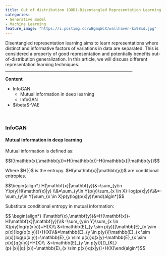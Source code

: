 ```yaml
---
title: Out of distribution (OOD)-Disentangled Representation Learning 
categories:
- Generative model
- Machine Learning
feature_image: "https://i.postimg.cc/wBgmqWcX/wallhaven-kx98xd.jpg"
---
```


<head>
    <script src="https://cdn.mathjax.org/mathjax/latest/MathJax.js?config=TeX-AMS-MML_HTMLorMML" type="text/javascript"></script>
    <script type="text/x-mathjax-config">
        MathJax.Hub.Config({
            tex2jax: {
            skipTags: ['script', 'noscript', 'style', 'textarea', 'pre'],
            inlineMath: [['$','$']]
            }
        });
    </script>
</head>

<p>Disentangled representation learning aims to learn representations where distinct and informative factors of variations in data are separated. This is considered a property of good representation and potentially benefits out-of-distribution generalization. In this article, we will discuss different representation learning techniques.</p>
<hr style="filter: alpha(opacity=100,finishopacity=0,style=3);" size="3" width="80%" />
<p><strong>Content</strong></p>
<ul>
<li>InfoGAN&nbsp;
<ul>
<li>Mutual information in deep learning</li>
<li>InfoGAN</li>
</ul>
</li>
<li>$\beta$-VAE</li>
</ul>
<p>&nbsp;</p>
<h3>InfoGAN</h3>
<h4>Mutual information in deep learning</h4>
<p>Mutual information is defined as:</p>
<p>$$I(\mathbb{x},\mathbb{y})=H(\mathbb{x})-H(\mathbb{x}|\mathbb{y})$$</p>
<p>Where $H(&middot;)$ is the entropy. $H(\mathbb{x}|\mathbb{y})$ are conditional entropies.</p>
<p>$$\begin{align*} H(\mathbf{x}|\mathbf{y})&amp;=\sum_{y\in Y}p(y)H(\mathbf{x}|y) \\&amp;=\sum_{y\in Y}p(y)\sum_{x \in X}-log(p(x|y))\\&amp;=-\sum_{y\in Y}\sum_{x \in X}p(y)log(p(x|y))\end{algin*}$$</p>
<p>Substitute conditional entropy in mutual information:</p>
<p>$$ \begin{align*} I(\mathbf{x},\mathbf{y})&amp;=H(\mathbf{x})-H(\mathbf{x}|\mathbf{y})\\&amp;=\sum_{y\in Y}\sum_{x \in X}p(y)log(p(x|y))+H(X)\\ &amp;=\mathbb{E}_{y \sim p(y)}[\mathbb{E}_{x \sim p(x)}log(p(x|y))]+H(X)\\&amp;=\mathbb{E}_{y \in p(y)}[\mathbb{E}_{x \sim p(x)}log(p(x|y))+\mathbb{E}_{x \sim p(x)}q(x|y)-\mathbb{E}_{x \sim p(x)}q(x|y)]+H(X)\\&nbsp; &amp;=\mathbb{E}_{y \in p(y)}[D_{KL}(p(&middot;|x)||q(&middot;|x))+\mathbb{E}_{x \sim p(x)}q(x|y)]+H(X)\end{algin*}$$</p>